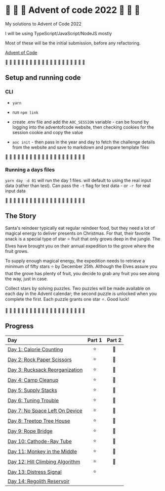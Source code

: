 # 🎄 🎅 🎄 Advent of code 2022 🎄 🎅 🎄

My solutions to Advent of Code 2022

I will be using TypeScript/JavaScript/NodeJS mostly

Most of these will be the initial submission, before any refactoring.

[Advent of Code](https://adventofcode.com/2022)

🎄 🎄 🎄 🎄 🎄 🎄 🎄 🎄 🎄 🎄 🎄 🎄 🎄 🎄 🎄 🎄 🎄 🎄 🎄 🎄

## Setup and running code

### CLI

- `yarn`

- run `npm link`

- create .env file and add the `AOC_SESSION` variable - can be found by logging into the adventofcode website, then checking cookies for the session cookie and copy the value

- `aoc init` - then pass in the year and day to fetch the challenge details from the website and save to markdown and prepare template files

🎄 🎄 🎄 🎄 🎄 🎄 🎄 🎄 🎄 🎄 🎄 🎄 🎄 🎄 🎄 🎄 🎄 🎄 🎄 🎄

### Running a days files

`yarn day -d 01` will run the day 1 files. will default to using the real input data (rather than test). Can pass the `-t` flag for test data - or `-r `for real input data

🎄 🎄 🎄 🎄 🎄 🎄 🎄 🎄 🎄 🎄 🎄 🎄 🎄 🎄 🎄 🎄 🎄 🎄 🎄 🎄

## The Story

Santa's reindeer typically eat regular reindeer food, but they need a lot of magical energy to deliver presents on Christmas. For that, their favorite snack is a special type of star ⭐ fruit that only grows deep in the jungle. The Elves have brought you on their annual expedition to the grove where the fruit grows.

To supply enough magical energy, the expedition needs to retrieve a minimum of fifty stars ⭐ by December 25th. Although the Elves assure you that the grove has plenty of fruit, you decide to grab any fruit you see along the way, just in case.

Collect stars by solving puzzles. Two puzzles will be made available on each day in the Advent calendar; the second puzzle is unlocked when you complete the first. Each puzzle grants one star ⭐. Good luck!

🎄 🎄 🎄 🎄 🎄 🎄 🎄 🎄 🎄 🎄 🎄 🎄 🎄 🎄 🎄 🎄 🎄 🎄 🎄 🎄

## Progress

| Day                                                         | Part 1 | Part 2 |
| :---------------------------------------------------------- | :----: | :----: |
| [Day 1: Calorie Counting](src/01/summary.md#readme)         |   ⭐   |   🌟   |
| [Day 2: Rock Paper Scissors](src/02/summary.md#readme)      |   ⭐   |   🌟   |
| [Day 3: Rucksack Reorganization](src/03/summary.md#readme)  |   ⭐   |   🌟   |
| [Day 4: Camp Cleanup](src/04/summary.md#readme)             |   ⭐   |   🌟   |
| [Day 5: Supply Stacks](src/05/summary.md#readme)            |   ⭐   |   🌟   |
| [Day 6: Tuning Trouble](src/06/summary.md#readme)           |   ⭐   |   🌟   |
| [Day 7: No Space Left On Device](src/07/summary.md#readme)  |   ⭐   |   🌟   |
| [Day 8: Treetop Tree House](src/08/summary.md#readme)       |   ⭐   |   🌟   |
| [Day 9: Rope Bridge](src/09/summary.md#readme)              |   ⭐   |   🌟   |
| [Day 10: Cathode-Ray Tube](src/10/summary.md#readme)        |   ⭐   |   🌟   |
| [Day 11: Monkey in the Middle](src/11/summary.md#readme)    |   ⭐   |   🌟   |
| [Day 12: Hill Climbing Algorithm](src/12/summary.md#readme) |   ⭐   |   🌟   |
| [Day 13: Distress Signal](src/13/summary.md#readme)         |   ⭐   |        |
| [Day 14: Regolith Reservoir](src/14/summary.md#readme) |      |      |
